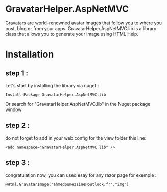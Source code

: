 
# GravatarHelper.AspNetMVC
Gravatars are world-renowned avatar images that follow you to where you post, blog or from your apps. GravatarHelper.AspNetMVC.lib is a library class that allows you to generate your image using HTML Help.

# Installation
## step 1 :
Let's start by installing the library  via nuget :
```
Install-Package GravatarHelper.AspNetMVC.lib
```
 Or search for "GravatarHelper.AspNetMVC.lib" in the Nuget package window
## step 2 :
do not forget to add in your web.config for the view folder this line:
```
<add namespace="GravatarHelper.AspNetMVC.lib" />
```
## step 3 :
congratulation now, you can used esay for any razor page for exemple : 
```
@Html.GravatarImage("ahmedoumezzine@outlook.fr","img")
```
